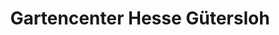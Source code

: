 ---
title: "Gartencenter Hesse Gütersloh"
url: /guetersloh/gartencenter-hesse-guetersloh/
shop: Garten-Center
---